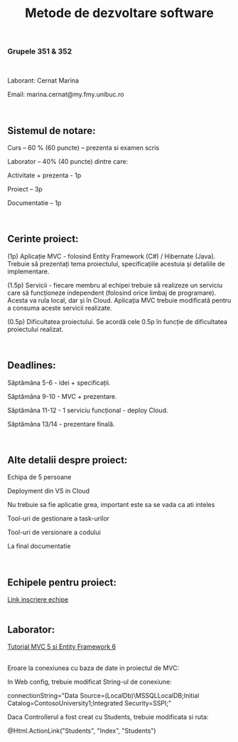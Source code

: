 <center><h1>Metode de dezvoltare software</h1></center>
<br>
<h3>Grupele 351 & 352</h3>
<br>
<p>Laborant: Cernat Marina</p>
<p>Email: marina.cernat@my.fmy.unibuc.ro</p>
<br>
<h2>Sistemul de notare:</h2>
<p>Curs – 60 % (60 puncte) – prezenta si examen scris</p>
<p>Laborator – 40% (40 puncte) dintre care:</p>
<p>Activitate + prezenta - 1p</p>
<p>Proiect – 3p</p>
<p>Documentatie – 1p</p>
<br>

<h2>Cerinte proiect: </h2>
<p>(1p) Aplicație MVC - folosind Entity Framework (C#) / Hibernate (Java). 
Trebuie să prezentați tema proiectului, specificațiile acestuia și detaliile de implementare.
</p>
<p>(1.5p) Servicii - fiecare membru al echipei trebuie să realizeze un serviciu care să funcționeze independent (folosind orice limbaj de programare). Acesta va rula local, dar și în Cloud. 
Aplicația MVC trebuie modificată pentru a consuma aceste servicii realizate.
</p>
<p>(0.5p) Dificultatea proiectului. Se acordă cele 0.5p în funcție de dificultatea proiectului realizat.</p>
<br>

<h2>Deadlines:</h2>
<p>Săptămâna 5-6 - idei + specificații.</p>
<p>Săptămâna 9-10 - MVC + prezentare.</p>
<p>Săptămâna 11-12 - 1 serviciu funcțional - deploy Cloud.</p>
<p>Săptămâna 13/14 - prezentare finală.</p>
<br>

<h2>Alte detalii despre proiect:</h2>
<p>Echipa de 5 persoane </p>
<p>Deployment din VS in Cloud </p>
<p>Nu trebuie sa fie aplicatie grea, important este sa se vada ca ati inteles</p>
<p>Tool-uri de gestionare a task-urilor </p>
<p>Tool-uri de versionare a codului </p>
<p>La final documentatie </p>
<br>
			
<h2>Echipele pentru proiect:</h2>
<a  href="https://docs.google.com/spreadsheets/d/1bdjM7agH89pbQ2fQrM8uGnIXSv_mgoG5OhRntwJ3iqs/edit?usp=sharing">Link inscriere echipe</a>
<br>				
<br>
<h2>Laborator:</h2>
<a href="https://drive.google.com/file/d/1rNdDbqfToKVifmCQ0zmIstF5WbkBAhf9/view">Tutorial MVC 5 si Entity Framework 6</a>
<br>
<br>
<p>Eroare la conexiunea cu baza de date in proiectul de MVC:</p>

<p>In Web config, trebuie modificat String-ul de conexiune: </p> 
<p style="font-size: 100%">connectionString="Data Source=(LocalDb)\MSSQLLocalDB;Initial Catalog=ContosoUniversity1;Integrated Security=SSPI;"</p> 
<p>Daca Controllerul a fost creat cu Students, trebuie modificata si ruta:</p> 
<p>@Html.ActionLink("Students", "Index", "Students")</p>
